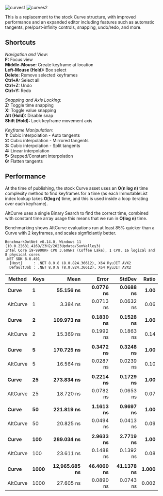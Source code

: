 ![curves1](https://github.com/user-attachments/assets/ab5a00d7-7d76-4c0b-a206-a461f7dd3169)
![curves2](https://github.com/user-attachments/assets/0d138422-b0bc-4e8c-9274-caa13355f4a5)

This is a replacement to the stock Curve structure, with improved performance and an expanded editor including features such as automatic tangents, pre/post-infinity controls, snapping, undo/redo, and more.

## Shortcuts
_Navigation and View:_  
**F:** Focus view  
**Middle-Mouse:** Create keyframe at location  
**Left-Mouse (Hold):** Box select  
**Delete:** Remove selected keyframes  
**Ctrl+A:** Select all  
**Ctrl+Z:** Undo  
**Ctrl+Y:** Redo
 
_Snapping and Axis Locking:_  
**Z:** Toggle time snapping  
**X:** Toggle value snapping  
**Alt (Hold):** Disable snap  
**Shift (Hold):** Lock keyframe movement axis  
  
_Keyframe Manipulation:_  
**1:** Cubic interpolation - Auto tangents  
**2:** Cubic interpolation - Mirrored tangents  
**3:** Cubic interpolation - Split tangents  
**4:** Linear interpolation  
**5:** Stepped/Constant interpolation  
**6:** Flatten tangents

## Performance

At the time of publishing, the stock Curve asset uses an **O(n log n)** time complexity method to find keyframes for a time (as each ImmutableList index lookup takes **O(log n)** time, and this is used inside a loop iterating over each keyframe). 

AltCurve uses a single Binary Search to find the correct time, combined with constant time array usage this means that we run in **O(log n)** time.

Benchmarking shows AltCurve evaluations run at least 85% quicker than a Curve with 2 keyframes, and scales signficiantly better.

```
BenchmarkDotNet v0.14.0, Windows 11 (10.0.22631.4169/23H2/2023Update/SunValley3)
Intel Core i9-9900KF CPU 3.60GHz (Coffee Lake), 1 CPU, 16 logical and 8 physical cores
.NET SDK 8.0.401
  [Host]     : .NET 8.0.8 (8.0.824.36612), X64 RyuJIT AVX2
  DefaultJob : .NET 8.0.8 (8.0.824.36612), X64 RyuJIT AVX2
```
| Method   | Keys | Mean          | Error      | StdDev     | Ratio |
|--------- |----- |--------------:|-----------:|-----------:|------:|
| **Curve**    | **1**    |     **55.156 ns** |  **0.0776 ns** |  **0.0688 ns** |  **1.00** |
| AltCurve | 1    |      3.384 ns |  0.0713 ns |  0.0632 ns |  0.06 |
|          |      |               |            |            |       |
| **Curve**    | **2**    |    **109.973 ns** |  **0.1830 ns** |  **0.1528 ns** |  **1.00** |
| AltCurve | 2    |     15.369 ns |  0.1992 ns |  0.1863 ns |  0.14 |
|          |      |               |            |            |       |
| **Curve**    | **5**    |    **170.725 ns** |  **0.3472 ns** |  **0.3248 ns** |  **1.00** |
| AltCurve | 5    |     16.564 ns |  0.0287 ns |  0.0239 ns |  0.10 |
|          |      |               |            |            |       |
| **Curve**    | **25**   |    **273.834 ns** |  **0.2214 ns** |  **0.1729 ns** |  **1.00** |
| AltCurve | 25   |     18.720 ns |  0.0782 ns |  0.0653 ns |  0.07 |
|          |      |               |            |            |       |
| **Curve**    | **50**   |    **221.819 ns** |  **1.1613 ns** |  **0.9697 ns** |  **1.00** |
| AltCurve | 50   |     20.825 ns |  0.0494 ns |  0.0413 ns |  0.09 |
|          |      |               |            |            |       |
| **Curve**    | **100**  |    **289.034 ns** |  **2.9633 ns** |  **2.7719 ns** |  **1.00** |
| AltCurve | 100  |     23.611 ns |  0.1488 ns |  0.1392 ns |  0.08 |
|          |      |               |            |            |       |
| **Curve**    | **1000** | **12,965.685 ns** | **46.4060 ns** | **41.1378 ns** | **1.000** |
| AltCurve | 1000 |     27.605 ns |  0.0890 ns |  0.0743 ns | 0.002 |
